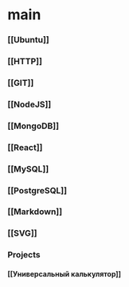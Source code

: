 # main
### [[Ubuntu]]
### [[HTTP]]
### [[GIT]]
### [[NodeJS]]
### [[MongoDB]]
### [[React]]
### [[MySQL]]
### [[PostgreSQL]]
### [[Markdown]]
### [[SVG]]
### Projects
#### [[Универсальный калькулятор]]